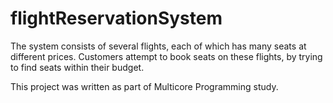 # flightReservationSystem
The system consists of several flights, each of which has many seats at different prices. 
Customers attempt to book seats on these flights, by trying to find seats within their budget. 

This project was written as part of Multicore Programming study. 
